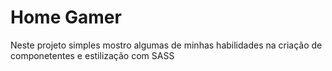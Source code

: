 # Home Gamer

<p> Neste projeto simples mostro algumas de minhas habilidades na criação de componetentes e estilização com SASS</p>

<p aling=">
    <a href=""></a>
    <a href=""></a>
    <a href=""></a>

</p>


